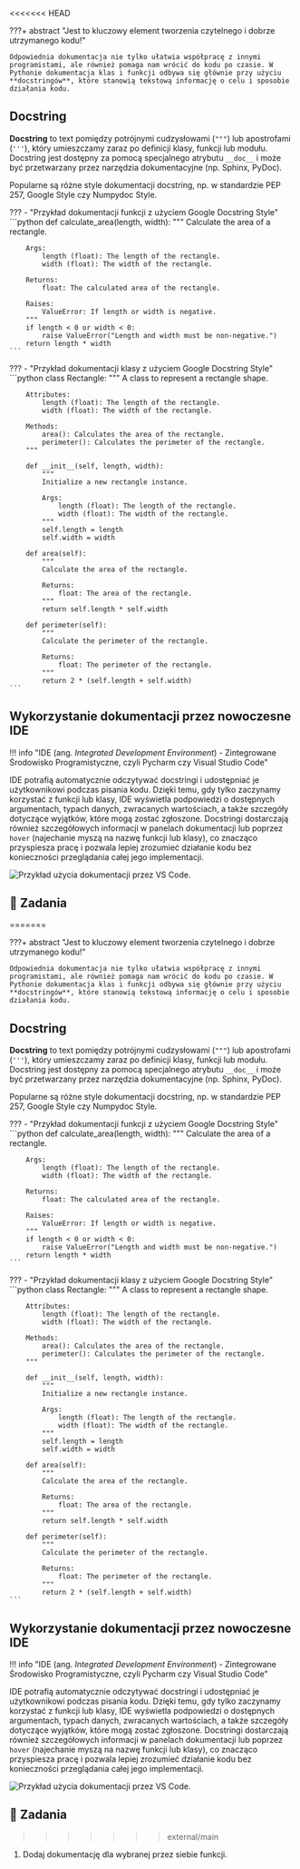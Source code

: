 <<<<<<< HEAD

???+ abstract "Jest to kluczowy element tworzenia czytelnego i dobrze utrzymanego kodu!"

    Odpowiednia dokumentacja nie tylko ułatwia współpracę z innymi programistami, ale również pomaga nam wrócić do kodu po czasie. W Pythonie dokumentacja klas i funkcji odbywa się głównie przy użyciu **docstringów**, które stanowią tekstową informację o celu i sposobie działania kodu.

## Docstring

**Docstring** to text pomiędzy potrójnymi cudzysłowami (`"""`) lub apostrofami (`'''`), który umieszczamy zaraz po definicji klasy, funkcji lub modułu. Docstring jest dostępny za pomocą specjalnego atrybutu `__doc__` i może być przetwarzany przez narzędzia dokumentacyjne (np. Sphinx, PyDoc).

Popularne są różne style dokumentacji docstring, np. w standardzie PEP 257, Google Style czy Numpydoc Style.

??? - "Przykład dokumentacji funkcji z użyciem Google Docstring Style"
    ```python
    def calculate_area(length, width):
        """
        Calculate the area of a rectangle.

        Args:
            length (float): The length of the rectangle.
            width (float): The width of the rectangle.

        Returns:
            float: The calculated area of the rectangle.

        Raises:
            ValueError: If length or width is negative.
        """
        if length < 0 or width < 0:
            raise ValueError("Length and width must be non-negative.")
        return length * width
    ```

??? - "Przykład dokumentacji klasy z użyciem Google Docstring Style"
    ```python
    class Rectangle:
        """
        A class to represent a rectangle shape.

        Attributes:
            length (float): The length of the rectangle.
            width (float): The width of the rectangle.

        Methods:
            area(): Calculates the area of the rectangle.
            perimeter(): Calculates the perimeter of the rectangle.
        """

        def __init__(self, length, width):
            """
            Initialize a new rectangle instance.

            Args:
                length (float): The length of the rectangle.
                width (float): The width of the rectangle.
            """
            self.length = length
            self.width = width

        def area(self):
            """
            Calculate the area of the rectangle.

            Returns:
                float: The area of the rectangle.
            """
            return self.length * self.width

        def perimeter(self):
            """
            Calculate the perimeter of the rectangle.

            Returns:
                float: The perimeter of the rectangle.
            """
            return 2 * (self.length + self.width)
    ```

## Wykorzystanie dokumentacji przez nowoczesne IDE

!!! info "IDE (ang. *Integrated Development Environment*) - Zintegrowane Środowisko Programistyczne, czyli Pycharm czy Visual Studio Code"

IDE potrafią automatycznie odczytywać docstringi i udostępniać je użytkownikowi podczas pisania kodu. Dzięki temu, gdy tylko zaczynamy korzystać z funkcji lub klasy, IDE wyświetla podpowiedzi o dostępnych argumentach, typach danych, zwracanych wartościach, a także szczegóły dotyczące wyjątków, które mogą zostać zgłoszone. Docstringi dostarczają również szczegółowych informacji w panelach dokumentacji lub poprzez `hover` (najechanie myszą na nazwę funkcji lub klasy), co znacząco przyspiesza pracę i pozwala lepiej zrozumieć działanie kodu bez konieczności przeglądania całej jego implementacji.

![Przykład użycia dokumentacji przez VS Code.](../assets/images/dokumentowanie_funkcji.png)

## 📝 Zadania

=======

???+ abstract "Jest to kluczowy element tworzenia czytelnego i dobrze utrzymanego kodu!"

    Odpowiednia dokumentacja nie tylko ułatwia współpracę z innymi programistami, ale również pomaga nam wrócić do kodu po czasie. W Pythonie dokumentacja klas i funkcji odbywa się głównie przy użyciu **docstringów**, które stanowią tekstową informację o celu i sposobie działania kodu.

## Docstring

**Docstring** to text pomiędzy potrójnymi cudzysłowami (`"""`) lub apostrofami (`'''`), który umieszczamy zaraz po definicji klasy, funkcji lub modułu. Docstring jest dostępny za pomocą specjalnego atrybutu `__doc__` i może być przetwarzany przez narzędzia dokumentacyjne (np. Sphinx, PyDoc).

Popularne są różne style dokumentacji docstring, np. w standardzie PEP 257, Google Style czy Numpydoc Style.

??? - "Przykład dokumentacji funkcji z użyciem Google Docstring Style"
    ```python
    def calculate_area(length, width):
        """
        Calculate the area of a rectangle.

        Args:
            length (float): The length of the rectangle.
            width (float): The width of the rectangle.

        Returns:
            float: The calculated area of the rectangle.

        Raises:
            ValueError: If length or width is negative.
        """
        if length < 0 or width < 0:
            raise ValueError("Length and width must be non-negative.")
        return length * width
    ```

??? - "Przykład dokumentacji klasy z użyciem Google Docstring Style"
    ```python
    class Rectangle:
        """
        A class to represent a rectangle shape.

        Attributes:
            length (float): The length of the rectangle.
            width (float): The width of the rectangle.

        Methods:
            area(): Calculates the area of the rectangle.
            perimeter(): Calculates the perimeter of the rectangle.
        """

        def __init__(self, length, width):
            """
            Initialize a new rectangle instance.

            Args:
                length (float): The length of the rectangle.
                width (float): The width of the rectangle.
            """
            self.length = length
            self.width = width

        def area(self):
            """
            Calculate the area of the rectangle.

            Returns:
                float: The area of the rectangle.
            """
            return self.length * self.width

        def perimeter(self):
            """
            Calculate the perimeter of the rectangle.

            Returns:
                float: The perimeter of the rectangle.
            """
            return 2 * (self.length + self.width)
    ```

## Wykorzystanie dokumentacji przez nowoczesne IDE

!!! info "IDE (ang. *Integrated Development Environment*) - Zintegrowane Środowisko Programistyczne, czyli Pycharm czy Visual Studio Code"

IDE potrafią automatycznie odczytywać docstringi i udostępniać je użytkownikowi podczas pisania kodu. Dzięki temu, gdy tylko zaczynamy korzystać z funkcji lub klasy, IDE wyświetla podpowiedzi o dostępnych argumentach, typach danych, zwracanych wartościach, a także szczegóły dotyczące wyjątków, które mogą zostać zgłoszone. Docstringi dostarczają również szczegółowych informacji w panelach dokumentacji lub poprzez `hover` (najechanie myszą na nazwę funkcji lub klasy), co znacząco przyspiesza pracę i pozwala lepiej zrozumieć działanie kodu bez konieczności przeglądania całej jego implementacji.

![Przykład użycia dokumentacji przez VS Code.](../assets/images/dokumentowanie_funkcji.png)

## 📝 Zadania

>>>>>>> external/main
1. Dodaj dokumentację dla wybranej przez siebie funkcji.